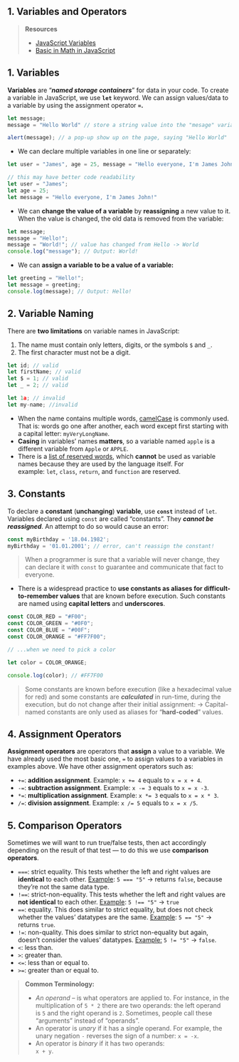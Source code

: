 ## 1. Variables and Operators
> **Resources**
> - [JavaScript Variables](https://javascript.info/variables)
> - [Basic in Math in JavaScript](https://developer.mozilla.org/en-US/docs/Learn/JavaScript/First_steps/Math#arithmetic_operators)
## 1. Variables
**Variables** are “***named storage containers***” for data in your code. To create a variable in JavaScript, we use **`let`** keyword. We can assign values/data to a variable by using the assignment operator **`=`.**
```js
let message;
message = "Hello World" // store a string value into the "mesage" variable

alert(message); // a pop-up show up on the page, saying "Hello World"
```

* We can declare multiple variables in one line or separately: 
```js
let user = "James", age = 25, message = "Hello everyone, I'm James John!";

// this may have better code readability
let user = "James"; 
let age = 25;
let message = "Hello everyone, I'm James John!"
```

* We can **change the value of a variable** by **reassigning** a new value to it. When the value is changed, the old data is removed from the variable: 
```js
let message; 
message = "Hello!";
message = "World!"; // value has changed from Hello -> World
console.log("message"); // Output: World!
```

* We can **assign a variable to be a value of a variable:** 
```js
let greeting = "Hello!";
let message = greeting; 
console.log(message); // Output: Hello!
```
## 2. Variable Naming
There are **two limitations** on variable names in JavaScript:
1. The name must contain only letters, digits, or the symbols `$` and `_`.
2. The first character must not be a digit.
```js
let id; // valid
let firstName; // valid
let $ = 1; // valid
let _ = 2; // valid

let 1a; // invalid
let my-name; //invalid
```

* When the name contains multiple words, [camelCase](https://en.wikipedia.org/wiki/CamelCase) is commonly used. That is: words go one after another, each word except first starting with a capital letter: `myVeryLongName`.
* **Casing** in variables’ names **matters**, so a variable named `apple` is a different variable from `Apple` or `APPLE`. 
* There is a [list of reserved words](https://developer.mozilla.org/en-US/docs/Web/JavaScript/Reference/Lexical_grammar#Keywords), which **cannot** be used as variable names because they are used by the language itself. For example: `let`, `class`, `return`, and `function` are reserved.
## 3. Constants
To declare a **constant** (**unchanging**) **variable**, use **`const`** instead of `let`. Variables declared using `const` are called “constants”. They ***cannot be reassigned***. An attempt to do so would cause an error:
```js
const myBirthday = '18.04.1982';
myBirthday = '01.01.2001'; // error, can't reassign the constant!
```
> When a programmer is sure that a variable will never change, they can declare it with `const` to guarantee and communicate that fact to everyone.

* There is a widespread practice to **use constants as aliases for difficult-to-remember values** that are known before execution. Such constants are named using **capital letters** and **underscores**.
```js
const COLOR_RED = "#F00";
const COLOR_GREEN = "#0F0";
const COLOR_BLUE = "#00F";
const COLOR_ORANGE = "#FF7F00";

// ...when we need to pick a color

let color = COLOR_ORANGE;

console.log(color); // #FF7F00
```

> Some constants are known before execution (like a hexadecimal value for red) and some constants are **_calculated_** in run-time, during the execution, but do not change after their initial assignment:
> → Capital-named constants are only used as aliases for “**hard-coded**” values.
## 4. Assignment Operators
**Assignment operators** are operators that **assign** a value to a variable. We have already used the most basic one, `=` to assign values to a variables in examples above. We have other assignment operators such as: 
* `+=`: **addition assignment**. Example: `x += 4` equals to `x = x + 4`.
* `-=`: **subtraction assignment**. Example: `x -= 3` equals to `x = x -3`.
* `*=`: **multiplication assignment**. Example: `x *= 3` equals to `x = x * 3`.
* `/=`: **division assignment**. Example: `x /= 5` equals to `x = x /5`.
## 5. Comparison Operators
Sometimes we will want to run true/false tests, then act accordingly depending on the result of that test — to do this we use **comparison operators**.
* `===`: strict equality. This tests whether the left and right values are **identical** to each other. <u>Example</u>: `5 === "5"` → returns `false`, because they’re not the same data type.
* `!==`: strict-non-equality. This tests whether the left and right values are **not identical** to each other. <u>Example</u>: `5 !== "5"` → `true`
* `==`: equality. This does similar to strict equality, but does not check whether the values’ datatypes are the same. <u>Example</u>: `5 == "5"` → returns `true`. 
* `!=`: non-quality. This does similar to strict non-equality but again, doesn’t consider the values’ datatypes. <u>Example:</u> `5 != "5"` → `false`.
* `<`: less than. 
* `>`: greater than.
* `<=`: less than or equal to.
* `>=`: greater than or equal to. 
> **Common Terminology:** 
> * _An operand_ – is what operators are applied to. For instance, in the multiplication of `5 * 2` there are two operands: the left operand is `5` and the right operand is `2`. Sometimes, people call these “arguments” instead of “operands”.
> * An operator is _unary_ if it has a single operand. For example, the unary negation `-` reverses the sign of a number: `x = -x`.
> * An operator is _binary_ if it has two operands:<center></center> `x + y`.


